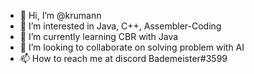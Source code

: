 - 👋 Hi, I’m @krumann
- 👀 I’m interested in Java, C++, Assembler-Coding
- 🌱 I’m currently learning CBR with Java
- 💞️ I’m looking to collaborate on solving problem with AI
- 📫 How to reach me at discord Bademeister#3599

<!---
krumann/krumann is a ✨ special ✨ repository because its `README.md` (this file) appears on your GitHub profile.
You can click the Preview link to take a look at your changes.
--->
